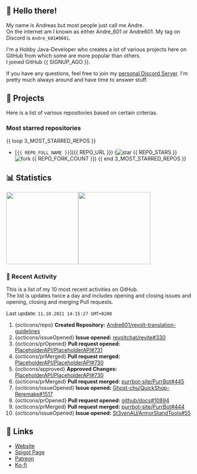 <!-- Links -->
[purr]: https://purrbot.site
[discord]: https://discord.gg/6dazXp6
[website]: https://andre601.ch
[spigot]: https://www.spigotmc.org/resources/authors/56829/
[patreon]: https://patreon.com/andre_601
[ko-fi]: https://ko-fi.com/andre_601

<!-- SVGs -->
[star]: https://cdn.jsdelivr.net/gh/Readme-Workflows/Readme-Icons@main/icons/octicons/StarredRepository.svg
[fork]: https://cdn.jsdelivr.net/gh/Readme-Workflows/Readme-Icons@main/icons/octicons/ForkedRepository.svg

## 👋 Hello there!
My name is Andreas but most people just call me Andre.  
On the internet am I known as either Andre_601 or Andre601. My tag on Discord is `Andre_601#0601`.

I'm a Hobby Java-Developer who creates a lot of various projects here on GitHub from which some are more popular than others.  
I joined GitHub {{ SIGNUP_AGO }}.

If you have any questions, feel free to join my [personal Discord Server][discord]. I'm pretty much always around and have time to answer stuff.

## 📁 Projects
Here is a list of various repositories based on certain criterias.

### Most starred repositories

{{ loop 3_MOST_STARRED_REPOS }}
- [`{{ REPO_FULL_NAME }}`]({{ REPO_URL }}) (![star] {{ REPO_STARS }} ![fork] {{ REPO_FORK_COUNT }})
{{ end 3_MOST_STARRED_REPOS }}

## 📊 Statistics
<img height="195px" src="https://github-readme-stats.vercel.app/api?username=Andre601&show_icons=true&hide_rank=true&title_color=3498db&bg_color=ffffff00&text_color=718096&disable_animations=true"><img height="195px" src="https://github-readme-stats.vercel.app/api/top-langs?username=Andre601&layout=compact&title_color=3498db&bg_color=ffffff00&text_color=718096">

### 📜 Recent Activity
This is a list of my 10 most recent activities on GitHub.  
The list is updates twice a day and includes opening and closing issues and opening, closing and merging Pull requests.

<!--RECENT_ACTIVITY:last_update-->
Last update: `11.10.2021 14:15:27 GMT+0200`
<!--RECENT_ACTIVITY:last_update_end-->
<!--RECENT_ACTIVITY:start-->
1. {octicons/repo} **Created Repository:** [Andre601/revolt-translation-guidelines](https://github.com/Andre601/revolt-translation-guidelines)
2. {octicons/issueOpened} **Issue opened:** [revoltchat/revite#330](https://github.com/revoltchat/revite/issues/330)
3. {octicons/prOpened} **Pull request opened:** [PlaceholderAPI/PlaceholderAPI#731](https://github.com/PlaceholderAPI/PlaceholderAPI/pull/731)
4. {octicons/prMerged} **Pull request merged:** [PlaceholderAPI/PlaceholderAPI#730](https://github.com/PlaceholderAPI/PlaceholderAPI/pull/730)
5. {octicons/approved} **Approved Changes:** [PlaceholderAPI/PlaceholderAPI#730](https://github.com/PlaceholderAPI/PlaceholderAPI/pull/730#pullrequestreview-775591688)
6. {octicons/prMerged} **Pull request merged:** [purrbot-site/PurrBot#445](https://github.com/purrbot-site/PurrBot/pull/445)
7. {octicons/issueOpened} **Issue opened:** [Ghost-chu/QuickShop-Reremake#1517](https://github.com/Ghost-chu/QuickShop-Reremake/issues/1517)
8. {octicons/prOpened} **Pull request opened:** [github/docs#10894](https://github.com/github/docs/pull/10894)
9. {octicons/prMerged} **Pull request merged:** [purrbot-site/PurrBot#444](https://github.com/purrbot-site/PurrBot/pull/444)
10. {octicons/issueOpened} **Issue opened:** [St3venAU/ArmorStandTools#55](https://github.com/St3venAU/ArmorStandTools/issues/55)
<!--RECENT_ACTIVITY:end-->

## 🔗 Links
- [Website]
- [Spigot Page][spigot]
- [Patreon]
- [Ko-fi]
